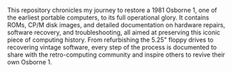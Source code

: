 This repository chronicles my journey to restore a 1981 Osborne 1, one of the earliest portable computers, to its full operational glory. It contains ROMs, CP/M disk images, and detailed documentation on hardware repairs, software recovery, and troubleshooting, all aimed at preserving this iconic piece of computing history. From refurbishing the 5.25" floppy drives to recovering vintage software, every step of the process is documented to share with the retro-computing community and inspire others to revive their own Osborne 1.